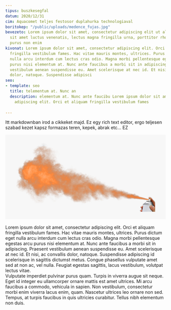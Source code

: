 ```yaml
---
tipus: buszkesegfal
datum: 2020/12/31
cim: Aquacomet teljes festosor duplahurka technologiaval
boritokep: "/public/uploads/medence_fujas.jpg"
bevezeto: Lorem ipsum dolor sit amet, consectetur adipiscing elit ut aliquam, purus
  sit amet luctus venenatis, lectus magna fringilla urna, porttitor rhoncus dolor
  purus non enim
kivonat: Lorem ipsum dolor sit amet, consectetur adipiscing elit. Orci et aliquam
  fringilla vestibulum fames. Hac vitae mauris montes, ultrices. Purus dictum eget
  nulla arcu interdum cum lectus cras odio. Magna morbi pellentesque egestas arcu
  purus nisi elementum at. Nunc ante faucibus a morbi sit in adipiscing. Praesent
  vestibulum aenean suspendisse eu. Amet scelerisque at nec id. Et nisi, ac convallis
  dolor, natoque. Suspendisse adipisci
seo:
- template: seo
  title: telementum at. Nunc an
  description: elementum at. Nunc ante faucibu Lorem ipsum dolor sit amet, consectetur
    adipiscing elit. Orci et aliquam fringilla vestibulum fames

---
```

Itt markdownban irod a cikkeket majd. Ez egy rich text editor, ergo teljesen szabad kezet kapsz formazas teren, kepek, abrak etc... EZ

![](/public/uploads/spray.png)

Lorem ipsum dolor sit amet, consectetur adipiscing elit. Orci et aliquam fringilla vestibulum fames. Hac vitae mauris montes, ultrices. Purus dictum eget nulla arcu interdum cum lectus cras odio. Magna morbi pellentesque egestas arcu purus nisi elementum at. Nunc ante faucibus a morbi sit in adipiscing. Praesent vestibulum aenean suspendisse eu. Amet scelerisque at nec id. Et nisi, ac convallis dolor, natoque. Suspendisse adipiscing id scelerisque in sagittis dictumst metus. Congue phasellus vulputate amet sed at non ac, vel nulla. Feugiat egestas sagittis, lacus vestibulum, volutpat lectus vitae.  
Vulputate imperdiet pulvinar purus quam. Turpis in viverra augue sit neque. Eget id integer eu ullamcorper ornare mattis est amet ultrices. Mi arcu faucibus a commodo, vehicula in sapien. Non vestibulum, consectetur morbi enim viverra lacus enim, quam. Nascetur ultrices leo ornare non sed. Tempus, at turpis faucibus in quis ultricies curabitur. Tellus nibh elementum non duis.